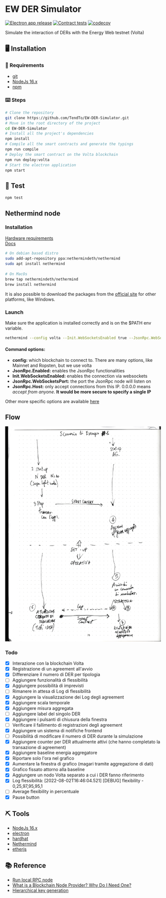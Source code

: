 # EW DER Simulator

[![Electron app release](https://github.com/TendTo/EW-DER-Simulator/actions/workflows/electron.yml/badge.svg)](https://github.com/TendTo/EW-DER-Simulator/actions/workflows/electron.yml)
[![Contract tests](https://github.com/TendTo/EW-DER-Simulator/actions/workflows/contract-tests.yml/badge.svg)](https://github.com/TendTo/EW-DER-Simulator/actions/workflows/contract-tests.yml)
[![codecov](https://codecov.io/gh/TendTo/EW-DER-Simulator/branch/master/graph/badge.svg?token=QBCXSTET23)](https://codecov.io/gh/TendTo/EW-DER-Simulator)

Simulate the interaction of DERs with the Energy Web testnet (Volta)

## 🖥 Installation

### 🧾 Requirements

- [git](https://git-scm.com/)
- [NodeJs 16.x](https://nodejs.org/)
- [npm](https://www.npmjs.com/)

### ⌨️ Steps

```bash
# Clone the repository
git clone https://github.com/TendTo/EW-DER-Simulator.git
# Move in the root directory of the project
cd EW-DER-Simulator
# Install all the project's dependencies
npm install
# Compile all the smart contracts and generate the typings
npm run compile
# Deploy the smart contract on the Volta blockchain
npm run deploy:volta
# Start the electron application
npm start
```

## 🧪 Test

```bash
npm test
```

## Nethermind node

### Installation

[Hardware requirements](https://docs.nethermind.io/nethermind/first-steps-with-nethermind/hardware-requirements)  
[Docs](https://docs.nethermind.io/nethermind/first-steps-with-nethermind/getting-started#installing-and-launching-nethermind)

```bash
# On debian based distro
sudo add-apt-repository ppa:nethermindeth/nethermind
sudo apt install nethermind

# On MacOs
brew tap nethermindeth/nethermind
brew install nethermind
```

It is also possible to download the packages from the [official site](https://downloads.nethermind.io/) for other platforms, like Windows.

### Launch

Make sure the application is installed correctly and is on the $PATH env variable.

```bash
nethermind --config volta --Init.WebSocketsEnabled true --JsonRpc.WebSocketsPort 8545 --JsonRpc.Enabled true --JsonRpc.Host 0.0.0.0
```

#### Command options:
- **config:** which blockchain to connect to. There are many options, like Mainnet and Ropsten, but we use volta
- **JsonRpc.Enabled:** enables the JsonRpc functionalities
- **Init.WebSocketsEnabled:** enables the connection via websockets
- **JsonRpc.WebSocketsPort:** the port the JsonRpc node will listen on
- **JsonRpc.Host:** only accept connections from this IP. 0.0.0.0 means _accept from anyone_. **It would be more secure to specify a single IP**

Other more specific options are available [here](https://docs.nethermind.io/nethermind/ethereum-client/configuration)

## Flow

![flow](./docs/flow.jpg)

### Todo

- [x] Interazione con la blockchain Volta
- [x] Registrazione di un agreement all'avvio
- [x] Differenziare il numero di DER per tipologia
- [ ] Aggiungere funzionalità di flessibilità
- [x] Aggiungere possibilità di imprevisti
- [ ] Rimanere in attesa di Log di flessibilità
- [x] Aggiungere la visualizzazione dei Log degli agreement
- [x] Aggiungere scala temporale
- [x] Aggiungere misura aggregata
- [ ] Aggiungere label del singolo DER
- [x] Aggiungere i pulsanti di chiusura della finestra
- [ ] Verificare il fallimento di registrazioni degli agreement
- [x] Aggiungere un sistema di notifiche frontend
- [ ] Possibilità di modificare il numero di DER durante la simulazione
- [x] Aggiungere counter per DER attualmente attivi (che hanno completato la transazione di agreement)
- [x] Aggiungere baseline energia aggregatore
- [x] Riportare solo l'ora nel grafico
- [x] Aumentare la finestra di grafico (magari tramite aggregazione di dati)
- [x] Grafico fissato attorno alla baseline
- [x] Aggiungere un nodo Volta separato a cui i DER fanno riferimento
- [x] Log flessibilità: [2022-08-02T16:46:04.521] [DEBUG] flexibility - 0,25,97,95,95,1
- [ ] Average flexibility in percentuale
- [x] Pause button

## ⛏ Tools

- [NodeJs 16.x](https://nodejs.org/)
- [electron](https://www.electronjs.org/)
- [hardhat](https://hardhat.org/)
- [Nethermind](https://nethermind.io/)
- [etherjs](https://docs.ethers.io/v5/single-page/)

## 📚 Reference

- [Run local RPC node](https://energy-web-foundation.gitbook.io/energy-web/how-tos-and-tutorials/running-a-local-node)
- [What is a Blockchain Node Provider? Why Do I Need One?](https://www.alchemy.com/blog/what-is-a-node-provider)
- [Hierarchical key generation](https://alexey-shepelev.medium.com/hierarchical-key-generation-fc27560f786)
